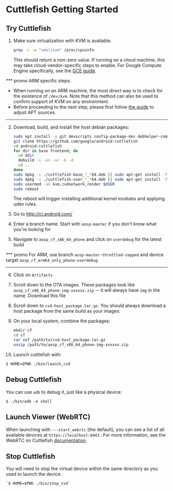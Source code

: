 # Cuttlefish Getting Started

## Try Cuttlefish

1. Make sure virtualization with KVM is available.

   ```bash
   grep -c -w "vmx\|svm" /proc/cpuinfo
   ```

   This should return a non-zero value. If running on a cloud machine, this may
   take cloud-vendor-specific steps to enable. For Google Compute Engine
   specifically, see the [GCE guide].

  [GCE guide]: https://cloud.google.com/compute/docs/instances/enable-nested-virtualization-vm-instances

*** promo
   ARM specific steps:
   - When running on an ARM machine, the most direct way is to check
   for the existence of `/dev/kvm`. Note that this method can also be used to
   confirm support of KVM on any environment.
   - Before proceeding to the next step, please first follow
   [the guide](multiarch-howto.md) to adjust APT sources.
***

2. Download, build, and install the host debian packages:

   ```bash
   sudo apt install -y git devscripts config-package-dev debhelper-compat golang
   git clone https://github.com/google/android-cuttlefish
   cd android-cuttlefish
   for dir in base frontend; do
     cd $dir
     debuild -i -us -uc -b -d
     cd ..
   done
   sudo dpkg -i ./cuttlefish-base_*_*64.deb || sudo apt-get install -f
   sudo dpkg -i ./cuttlefish-user_*_*64.deb || sudo apt-get install -f
   sudo usermod -aG kvm,cvdnetwork,render $USER
   sudo reboot
   ```

   The reboot will trigger installing additional kernel modules and applying
   udev rules.

3. Go to http://ci.android.com/
4. Enter a branch name. Start with `aosp-master` if you don't know what you're
   looking for
5. Navigate to `aosp_cf_x86_64_phone` and click on `userdebug` for the latest build

*** promo
   For ARM, use branch `aosp-master-throttled-copped` and device target `aosp_cf_arm64_only_phone-userdebug`
***

6. Click on `Artifacts`
7. Scroll down to the OTA images. These packages look like
   `aosp_cf_x86_64_phone-img-xxxxxx.zip` -- it will always have `img` in the name.
   Download this file
8. Scroll down to `cvd-host_package.tar.gz`. You should always download a host
   package from the same build as your images.
9. On your local system, combine the packages:

   ```bash
   mkdir cf
   cd cf
   tar xvf /path/to/cvd-host_package.tar.gz
   unzip /path/to/aosp_cf_x86_64_phone-img-xxxxxx.zip
   ```

10. Launch cuttlefish with:

   `$ HOME=$PWD ./bin/launch_cvd`

## Debug Cuttlefish

You can use `adb` to debug it, just like a physical device:

   `$ ./bin/adb -e shell`

## Launch Viewer (WebRTC)

When launching with `---start_webrtc` (the default), you can see a list of all
available devices at `https://localhost:8443` . For more information, see the
WebRTC on Cuttlefish
[documentation](https://source.android.com/setup/create/cuttlefish-ref-webrtc).

## Stop Cuttlefish

You will need to stop the virtual device within the same directory as you used
to launch the device.

    `$ HOME=$PWD ./bin/stop_cvd`

